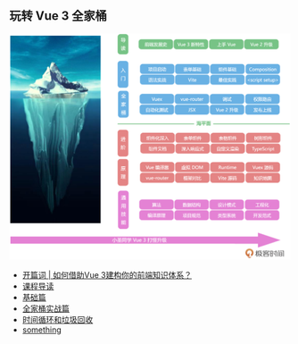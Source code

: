 <!--
 * @Author: zhangyu
 * @Email: zhangdulin@outlook.com
 * @Date: 2022-09-21 18:51:48
 * @LastEditors: zhangyu
 * @LastEditTime: 2022-12-06 20:16:36
 * @Description: 
-->

## 玩转 Vue 3 全家桶
![知识体系](./img/b8fa99b00f432b7df6d3a292ec0a8095.webp "知识体系")

- [开篇词 | 如何借助Vue 3建构你的前端知识体系？](./list/p1.md)
- [课程导读](./list/p2.md)
- [基础篇](./list/p3.md)
- [全家桶实战篇](./list/p4.md)
- [时间循环和垃圾回收](./list/p5.md)
- [something](./list/p6.md)


<Gitalk />
